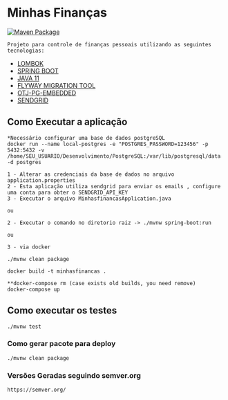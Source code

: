 # Minhas Finanças
[![Maven Package](https://github.com/luizimcpi/minhasfinancas/actions/workflows/main.yml/badge.svg)](https://github.com/luizimcpi/minhasfinancas/actions/workflows/main.yml)

```
Projeto para controle de finanças pessoais utilizando as seguintes tecnologias:
```
- [LOMBOK](https://projectlombok.org/)
- [SPRING BOOT](https://spring.io/projects/spring-boot)
- [JAVA 11](https://www.oracle.com/br/java/technologies/javase-jdk11-downloads.html)
- [FLYWAY MIGRATION TOOL](https://flywaydb.org/)
- [OTJ-PG-EMBEDDED](https://github.com/opentable/otj-pg-embedded)
- [SENDGRID](https://sendgrid.com/)


## Como Executar a aplicação

```
*Necessário configurar uma base de dados postgreSQL
docker run --name local-postgres -e "POSTGRES_PASSWORD=123456" -p 5432:5432 -v /home/SEU_USUARIO/Desenvolvimento/PostgreSQL:/var/lib/postgresql/data -d postgres

1 - Alterar as credenciais da base de dados no arquivo application.properties
2 - Esta aplicação utiliza sendgrid para enviar os emails , configure uma conta para obter o SENDGRID_API_KEY
3 - Executar o arquivo MinhasfinancasApplication.java

ou 

2 - Executar o comando no diretorio raiz -> ./mvnw spring-boot:run

ou 

3 - via docker 

./mvnw clean package

docker build -t minhasfinancas .

**docker-compose rm (case exists old builds, you need remove)
docker-compose up
```

## Como executar os testes
```
./mvnw test
```

### Como gerar pacote para deploy 
```
./mvnw clean package
```

### Versões Geradas seguindo semver.org

```
https://semver.org/
```
